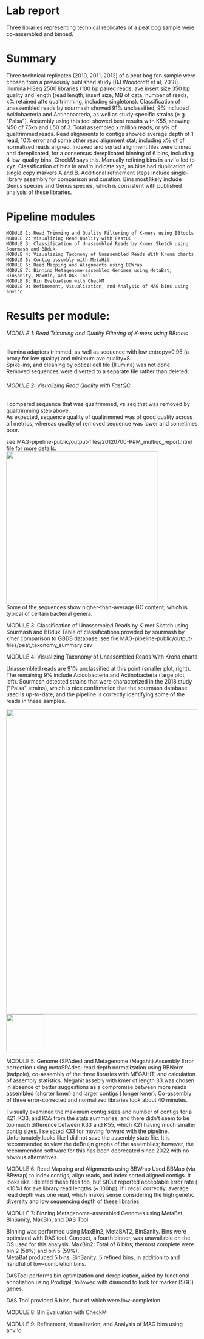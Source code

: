 # Lab report

Three libraries representing technical replicates of a peat bog sample were co-assembled and binned. 

# Summary

Three technical replicates (2010, 2011, 2012) of a peat bog fen sample were chosen from a previously published study (BJ Woodcroft et al, 2018). Illumina HiSeq 2500 libraries (100 bp paired reads, ave insert size 350 bp quality and length (read length, insert size, MB of data, number of reads, x% retained afte qualtrimming, including singletons).  Classification of unassembled reads by sourmash showed 91% unclassified, 9% included Acidobacteria and Actinobacteria, as well as study-specific strains (e.g. "Palsa"). Assembly using this tool showed best results with K55, showing N50 of 75kb and L50 of 3. Total assembled x million reads, or y% of qualtrimmed reads. Read alignments to contigs showed average depth of 1 read, 10% error and some other read alignment stat; including x% of of normalized reads aligned. Indexed and sorted alignment files were binned and dereplicated, for a consensus dereplicated binning of 6 bins, including 4 low-quality bins. CheckM says this. Manually refining bins in anvi'o led to xyz. Classification of bins in anvi'o indicate xyz, as bins had duplication of single copy markers A and B. Additional refinement steps include single-library assembly for comparison and curation. Bins most likely include Genus species and Genus species, which is consistent with published analysis of these libraries. 

# Pipeline modules

    MODULE 1: Read Trimming and Quality Filtering of K-mers using BBtools  
    MODULE 2: Visualizing Read Quality with FastQC  
    MODULE 3: Classification of Unassembled Reads by K-mer Sketch using Sourmash and BBduk  
    MODULE 4: Visualizing Taxonomy of Unassembled Reads With Krona charts  
    MODULE 5: Contig assembly with MetaHit
    MODULE 6: Read Mapping and Alignments using BBWrap  
    MODULE 7: Binning Metagenome-assembled Genomes using MetaBat, BinSanity, MaxBin, and DAS Tool  
    MODULE 8: Bin Evaluation with CheckM  
    MODULE 9: Refinement, Visualization, and Analysis of MAG bins using anvi'o  


# Results per module: 

###### MODULE 1: Read Trimming and Quality Filtering of K-mers using BBtools  
Illumina adapters trimmed, as well as sequence with low entropy=0.95 (a proxy for low quality) and minimum ave quality=8.  
Spike-ins, and cleaning by optical cell tile (Illumina) was not done.  
Removed sequences were diverted to a separate file rather than deleted.  

###### MODULE 2: Visualizing Read Quality with FastQC  
 I compared sequence that was qualtrimmed, vs seq that was removed by qualtrimming step above.  
 As expected, sequence quality of qualtrimmed was of good quality across all metrics, 
 whereas quality of removed sequence was lower and sometimes poor.  

 see MAG-pipeline-public/output-files/20120700-P#M_multiqc_report.html file for more details.
 <br>
 <img src = "https://github.com/user-attachments/assets/2314036b-6734-4c5a-a3ef-2d2686b01093" width=400 align=center alt="" title="fastqc overrepresented sequences plot"/>
 <br>
Some of the sequences show higher-than-average GC content, which is typical of certain bacterial genera. 
 
MODULE 3: Classification of Unassembled Reads by K-mer Sketch using Sourmash and BBduk
Table of classifications provided by sourmash by kmer comparison to GBDB database.
see file MAG-pipeline-public/output-files/peat_taxonomy_summary.csv

MODULE 4: Visualizing Taxonomy of Unassembled Reads With Krona charts

Unassembled reads are 91% unclassified at this point (smaller plot, right). 
The remaining 9% include Acidobacteria and Actinobacteria (large plot, left). Sourmash detected strains that were characterized in the 2018 study ("Palsa" strains), which is nice confirmation that the sourmash database used is up-to-date, and the pipeline is correctly identifying some of the reads in these samples. 

 <img src = "https://github.com/user-attachments/assets/1f57d127-9333-4723-8b3c-c9f978ade635" width=800 align=center alt="" title="krona plot of 9% of sequences that were classified"/>

 <img src = "https://github.com/user-attachments/assets/e5d700e2-f4c5-4118-a8a4-d28c129cd3fd" width=100 align=center alt="" title="krona plot showing 91% of unassembled reads are unclassified"/>


MODULE 5: Genome (SPAdes) and Metagenome (Megahit) Assembly
Error correction using metaSPAdes; read depth normalization using BBNorm (tadpole), co-assembly of the three libraries with MEGAHIT, and calculation of assembly statistics. 
Megahit assebly with kmer of length 33 was chosen in absence of better suggestions as a compromise between more reads assembled (shorter kmer) and larger contigs (
longer kmer). 
Co-assembly of three error-corrected and normalized libraries took about 40 minutes.

I visually examined the maximum contig sizes and number of contigs for a K21, K33, and K55 from the stats summaries, and there didn't seem to be too much difference between K33 and K55, which K21 having much smaller contig sizes. I selected K33 for moving forward with the pipeline.
Unfortunately looks like I did not save the assembly stats file. 
It is recommended to view the deBruijn graphs of the assemblies; however, the recommended software for this has been deprecated since 2022 with no obvious alternatives. 

MODULE 6: Read Mapping and Alignments using BBWrap
Used BBMap (via BBwrap) to index contigs, align reads, and index sorted aligned contigs. 
It looks like I deleted these files too, but StOut reported acceptable error rate ( <10%) for ave library read lengths (~ 100bp).
If I recall correctly, average read depth was one read, which makes sense considering the high genetic diversity and low sequencing depth of these libraries. 

MODULE 7: Binning Metagenome-assembled Genomes using MetaBat, BinSanity, MaxBin, and DAS Tool

Binning was performed using MaxBin2, MetaBAT2, BinSanity. Bins were optimized with DAS tool. Concoct, a fourth binner, was unavailable on the OS used for this analysis. 
MaxBin2: Total of 6 bins; themost complete were bin 2 (58%) and bin 5 (59%).  
MetaBat produced 5 bins. 
BinSanity: 5 refined bins, in addition to and handful of low-completion bins. 

DASTool performs bin optimization and dereplication, aided by functional annotiation using Prodigal, followed with diamond to look for marker (SGC) genes.

DAS Tool provided 6 bins, four of which were low-completion. 

MODULE 8: Bin Evaluation with CheckM


MODULE 9: Refinement, Visualization, and Analysis of MAG bins using anvi'o 















